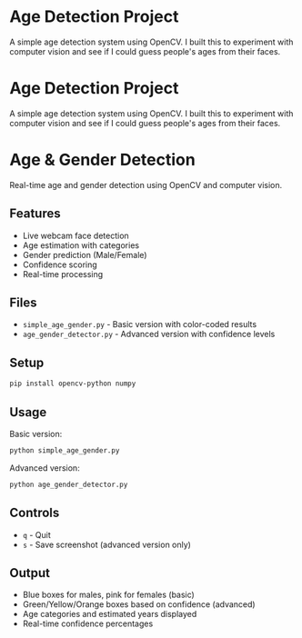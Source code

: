 # Age Detection Project

A simple age detection system using OpenCV. I built this to experiment with computer vision and see if I could guess people's ages from their faces.

# Age Detection Project

A simple age detection system using OpenCV. I built this to experiment with computer vision and see if I could guess people's ages from their faces.

# Age & Gender Detection

Real-time age and gender detection using OpenCV and computer vision.

## Features

- Live webcam face detection
- Age estimation with categories
- Gender prediction (Male/Female)
- Confidence scoring
- Real-time processing

## Files

- `simple_age_gender.py` - Basic version with color-coded results
- `age_gender_detector.py` - Advanced version with confidence levels

## Setup

```bash
pip install opencv-python numpy
```

## Usage

Basic version:
```bash
python simple_age_gender.py
```

Advanced version:
```bash
python age_gender_detector.py
```

## Controls

- `q` - Quit
- `s` - Save screenshot (advanced version only)

## Output

- Blue boxes for males, pink for females (basic)
- Green/Yellow/Orange boxes based on confidence (advanced)
- Age categories and estimated years displayed
- Real-time confidence percentages
